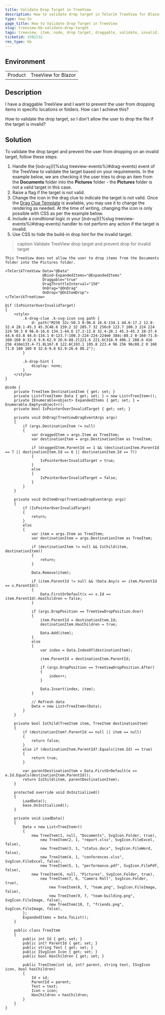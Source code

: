 ```yaml
---
title: Validate Drop Target in TreeView
description: How to validate drop target in Telerik TreeView for Blazor and prevent drop for invalid target.
type: how-to
page_title: How to Validate Drop Target in TreeView
slug: treeview-kb-validate-drop-target
tags: treeview, item, node, drop target, draggable, validate, invalid, prevent drop
ticketid: 1592132
res_type: kb
---
```


## Environment

<table>
    <tbody>
        <tr>
            <td>Product</td>
            <td>TreeView for Blazor</td>
        </tr>
    </tbody>
</table>

## Description

I have a draggable TreeView and I want to prevent the user from dropping items in specific locations or folders. How can I achieve this? 

How to validate the drop target, so I don't allow the user to drop the file if the target is invalid?

## Solution

To validate the drop target and prevent the user from dropping on an invalid target, follow these steps:

1. Handle the [`OnDrag`]({%slug treeview-events%}#drag-events) event of the TreeView to validate the target based on your requirements. In the example below, we are checking it the user tries to drop an item from the **Documents** folder into the **Pictures** folder - the **Pictures** folder is not a valid target in this case.
1. Raise a flag if the target is not valid.
1. Change the icon in the drag clue to indicate the target is not valid. Once the [Drag Clue Template](https://feedback.telerik.com/blazor/1501043-drag-clue-template) is available, you may use it to change the rendering as needed. At the time of writing, changing the icon is only possible with CSS as per the example below.
1. Include a conditional logic in your [`OnDrop`]({%slug treeview-events%}#drag-events) handler to not perform any action if the target is invalid.
1. Use CSS to hide the build-in drop hint for the invalid target.


>caption Validate TreeView drop target and prevent drop for invalid target

````RAZOR
This TreeView does not allow the user to drop items from the Documents folder into the Pictures folder.

<TelerikTreeView Data="@Data"
                 @bind-ExpandedItems="@ExpandedItems"
                 Draggable="true"
                 DragThrottleInterval="150"
                 OnDrag="@OnDrag"
                 OnDrop="@OnItemDrop">
</TelerikTreeView>

@if (IsPointerOverInvalidTarget)
{
    <style>
        .k-drag-clue .k-svg-icon svg path {
            d: path("M256 32c-50.3 0-96.8 16.6-134.1 44.6-17.2 12.8-32.4 28.1-45.3 45.3C48.6 159.2 32 205.7 32 256c0 123.7 100.3 224 224 224 50.3 0 96.8-16.6 134.1-44.6 17.2-12.8 32.4-28.1 45.3-45.3 28-37.4 44.6-83.8 44.6-134.1 0-123.7-100.3-224-224-224m0 384c-88.2 0-160-71.8-160-160 0-32.6 9.8-62.9 26.6-88.2l221.6 221.6C318.9 406.2 288.6 416 256 416m133.4-71.8L167.8 122.6C193.1 105.8 223.4 96 256 96c88.2 0 160 71.8 160 160 0 32.6-9.8 62.9-26.6 88.2");
        }

        .k-drop-hint {
            display: none;
        }
    </style>
}

@code {
    private TreeItem DestinationItem { get; set; }
    private List<TreeItem> Data { get; set; } = new List<TreeItem>();
    private IEnumerable<object> ExpandedItems { get; set; } = Enumerable.Empty<object>();
    private bool IsPointerOverInvalidTarget { get; set; }

    private void OnDrag(TreeViewDragEventArgs args)
    {
        if (args.DestinationItem != null)
        {
            var draggedItem = args.Item as TreeItem;
            var destinationItem = args.DestinationItem as TreeItem;

            if (draggedItem.ParentId == 1 && (destinationItem.ParentId == 7 || destinationItem.Id == 6 || destinationItem.Id == 7))
            {
                IsPointerOverInvalidTarget = true;
            }
            else
            {
                IsPointerOverInvalidTarget = false;
            }
        }
    }

    private void OnItemDrop(TreeViewDropEventArgs args)
    {
        if (IsPointerOverInvalidTarget)
        {
            return;
        }
        else
        {
            var item = args.Item as TreeItem;
            var destinationItem = args.DestinationItem as TreeItem;

            if (destinationItem != null && IsChild(item, destinationItem))
            {
                return;
            }

            Data.Remove(item);

            if (item.ParentId != null && !Data.Any(x => item.ParentId == x.ParentId))
            {
                Data.FirstOrDefault(x => x.Id == item.ParentId).HasChildren = false;
            }

            if (args.DropPosition == TreeViewDropPosition.Over)
            {
                item.ParentId = destinationItem.Id;
                destinationItem.HasChildren = true;

                Data.Add(item);
            }
            else
            {
                var index = Data.IndexOf(destinationItem);

                item.ParentId = destinationItem.ParentId;

                if (args.DropPosition == TreeViewDropPosition.After)
                {
                    index++;
                }

                Data.Insert(index, item);
            }

            // Refresh data
            Data = new List<TreeItem>(Data);
        }
    }

    private bool IsChild(TreeItem item, TreeItem destinationItem)
    {
        if (destinationItem?.ParentId == null || item == null)
        {
            return false;
        }
        else if (destinationItem.ParentId?.Equals(item.Id) == true)
        {
            return true;
        }

        var parentDestinationItem = Data.FirstOrDefault(e => e.Id.Equals(destinationItem.ParentId));
        return IsChild(item, parentDestinationItem);
    }

    protected override void OnInitialized()
    {
        LoadData();
        base.OnInitialized();
    }

    private void LoadData()
    {
        Data = new List<TreeItem>()
        {
            new TreeItem(1, null, "Documents", SvgIcon.Folder, true),
                new TreeItem(2, 1, "report.xlsx", SvgIcon.FileExcel, false),
                new TreeItem(3, 1, "status.docx", SvgIcon.FileWord, false),
                new TreeItem(4, 1, "conferences.xlsx", SvgIcon.FileExcel, false),
                new TreeItem(5, 1, "performance.pdf", SvgIcon.FilePdf, false),
            new TreeItem(6, null, "Pictures", SvgIcon.Folder, true),
                new TreeItem(7, 6, "Camera Roll", SvgIcon.Folder, true),
                    new TreeItem(8, 7, "team.png", SvgIcon.FileImage, false),
                    new TreeItem(9, 7, "team-building.png", SvgIcon.FileImage, false),
                    new TreeItem(10, 7, "friends.png", SvgIcon.FileImage, false),
        };
        ExpandedItems = Data.ToList();
    }

    public class TreeItem
    {
        public int Id { get; set; }
        public int? ParentId { get; set; }
        public string Text { get; set; }
        public ISvgIcon Icon { get; set; }
        public bool HasChildren { get; set; }

        public TreeItem(int id, int? parent, string text, ISvgIcon icon, bool hasChildren)
        {
            Id = id;
            ParentId = parent;
            Text = text;
            Icon = icon;
            HasChildren = hasChildren;
        }
    }
}
````

